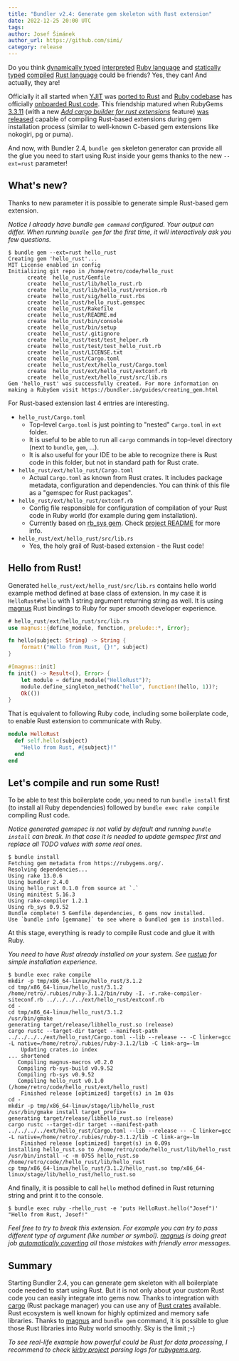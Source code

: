 ```yaml
---
title: "Bundler v2.4: Generate gem skeleton with Rust extension"
date: 2022-12-25 20:00 UTC
tags:
author: Josef Šimánek
author_url: https://github.com/simi/
category: release
---
```


Do you think [dynamically typed](https://en.wikipedia.org/wiki/Dynamic_programming_language) [interpreted](https://en.wikipedia.org/wiki/Interpreter_(computing)) [Ruby language](https://www.ruby-lang.org/) and [statically typed](https://en.wikipedia.org/wiki/Type_system#Static_type_checking) [compiled](https://en.wikipedia.org/wiki/Compiled_language) [Rust language](https://www.rust-lang.org/) could be friends? Yes, they can! And actually, they are!

Officially it all started when [YJIT](https://github.com/ruby/ruby/blob/d5635dfe36588b04d3dd6065ab4e422f51629b11/doc/yjit/yjit.md) was [ported to Rust](https://bugs.ruby-lang.org/issues/18481) and [Ruby codebase](https://github.com/ruby/ruby) has officially [onboarded Rust code](https://github.com/ruby/ruby/tree/master/yjit/src). This friendship matured when RubyGems [3.3.11](https://rubygems.org/gems/rubygems-update/versions/3.3.11) (with a new [*Add cargo builder for rust extensions*](https://github.com/rubygems/rubygems/pull/5175) feature) [was released](https://blog.rubygems.org/2022/04/07/3.3.11-released.html) capable of compiling Rust-based extensions during gem installation process (similar to well-known C-based gem extensions like nokogiri, pg or puma).

And now, with Bundler 2.4, `bundle gem` skeleton generator can provide all the glue you need to start using Rust inside your gems thanks to the new `--ext=rust` parameter!

## What's new?

Thanks to new parameter it is possible to generate simple Rust-based gem extension.

*Notice I already have bundle `gem command` configured. Your output can differ. When running `bundle gem` for the first time, it will interactively ask you few questions.*

~~~
$ bundle gem --ext=rust hello_rust
Creating gem 'hello_rust'...
MIT License enabled in config
Initializing git repo in /home/retro/code/hello_rust
      create  hello_rust/Gemfile
      create  hello_rust/lib/hello_rust.rb
      create  hello_rust/lib/hello_rust/version.rb
      create  hello_rust/sig/hello_rust.rbs
      create  hello_rust/hello_rust.gemspec
      create  hello_rust/Rakefile
      create  hello_rust/README.md
      create  hello_rust/bin/console
      create  hello_rust/bin/setup
      create  hello_rust/.gitignore
      create  hello_rust/test/test_helper.rb
      create  hello_rust/test/test_hello_rust.rb
      create  hello_rust/LICENSE.txt
      create  hello_rust/Cargo.toml
      create  hello_rust/ext/hello_rust/Cargo.toml
      create  hello_rust/ext/hello_rust/extconf.rb
      create  hello_rust/ext/hello_rust/src/lib.rs
Gem 'hello_rust' was successfully created. For more information on making a RubyGem visit https://bundler.io/guides/creating_gem.html
~~~

For Rust-based extension last 4 entries are interesting.

- `hello_rust/Cargo.toml`
    - Top-level `Cargo.toml` is just pointing to "nested" `Cargo.toml` in `ext` folder.
    - It is useful to be able to run all `cargo` commands in top-level directory (next to `bundle`, `gem`, ...).
    - It is also useful for your IDE to be able to recognize there is Rust code in this folder, but not in standard path for Rust crate.
- `hello_rust/ext/hello_rust/Cargo.toml`
    - Actual `Cargo.toml` as known from Rust crates. It includes package metadata, configuration and dependencies. You can think of this file as a "gemspec for Rust packages".
- `hello_rust/ext/hello_rust/extconf.rb`
    - Config file responsible for configuration of compilation of your Rust code in Ruby world (for example during gem installation).
    - Currently based on [rb_sys gem](https://github.com/oxidize-rb/rb-sys/tree/main/gem#the-rb_sys-gem). Check [project README](https://github.com/oxidize-rb/rb-sys/tree/main/gem#create_rust_makefile) for more info.
- `hello_rust/ext/hello_rust/src/lib.rs`
    - Yes, the holy grail of Rust-based extension - the Rust code!

## Hello from Rust!

Generated `hello_rust/ext/hello_rust/src/lib.rs` contains hello world example method defined at base class of extension. In my case it is `HelloRust#hello` with 1 string argument returning string as well. It is using [magnus](https://github.com/matsadler/magnus) Rust bindings to Ruby for super smooth developer experience.

~~~rust
# hello_rust/ext/hello_rust/src/lib.rs
use magnus::{define_module, function, prelude::*, Error};

fn hello(subject: String) -> String {
    format!("Hello from Rust, {}!", subject)
}

#[magnus::init]
fn init() -> Result<(), Error> {
    let module = define_module("HelloRust")?;
    module.define_singleton_method("hello", function!(hello, 1))?;
    Ok(())
}
~~~

That is equivalent to following Ruby code, including some boilerplate code, to enable Rust extension to communicate with Ruby.

~~~ruby
module HelloRust
  def self.hello(subject)
    "Hello from Rust, #{subject}!"
  end
end
~~~

## Let's compile and run some Rust!

To be able to test this boilerplate code, you need to run `bundle install` first (to install all Ruby dependencies) followed by `bundle exec rake compile` compiling Rust code.

*Notice generated gemspec is not valid by default and running `bundle install` can break. In that case it is needed to update gemspec first and replace all TODO values with some real ones.*

~~~
$ bundle install
Fetching gem metadata from https://rubygems.org/.
Resolving dependencies...
Using rake 13.0.6
Using bundler 2.4.0
Using hello_rust 0.1.0 from source at `.`
Using minitest 5.16.3
Using rake-compiler 1.2.1
Using rb_sys 0.9.52
Bundle complete! 5 Gemfile dependencies, 6 gems now installed.
Use `bundle info [gemname]` to see where a bundled gem is installed.
~~~

At this stage, everything is ready to compile Rust code and glue it with Ruby.

*You need to have Rust already installed on your system. See [rustup](https://rustup.rs/) for simple installation experience.*

~~~
$ bundle exec rake compile
mkdir -p tmp/x86_64-linux/hello_rust/3.1.2                                                                                                                                             
cd tmp/x86_64-linux/hello_rust/3.1.2                                                                                                                                                   
/home/retro/.rubies/ruby-3.1.2/bin/ruby -I. -r.rake-compiler-siteconf.rb ../../../../ext/hello_rust/extconf.rb             
cd -                                           
cd tmp/x86_64-linux/hello_rust/3.1.2
/usr/bin/gmake
generating target/release/libhello_rust.so (release)
cargo rustc --target-dir target --manifest-path ../../../../ext/hello_rust/Cargo.toml --lib --release -- -C linker=gcc -L native=/home/retro/.rubies/ruby-3.1.2/lib -C link-arg=-lm
    Updating crates.io index
... shortened
   Compiling magnus-macros v0.2.0
   Compiling rb-sys-build v0.9.52
   Compiling rb-sys v0.9.52
   Compiling hello_rust v0.1.0 (/home/retro/code/hello_rust/ext/hello_rust)
    Finished release [optimized] target(s) in 1m 03s
cd -
mkdir -p tmp/x86_64-linux/stage/lib/hello_rust
/usr/bin/gmake install target_prefix=
generating target/release/libhello_rust.so (release)
cargo rustc --target-dir target --manifest-path ../../../../ext/hello_rust/Cargo.toml --lib --release -- -C linker=gcc -L native=/home/retro/.rubies/ruby-3.1.2/lib -C link-arg=-lm
    Finished release [optimized] target(s) in 0.09s
installing hello_rust.so to /home/retro/code/hello_rust/lib/hello_rust
/usr/bin/install -c -m 0755 hello_rust.so /home/retro/code//hello_rust/lib/hello_rust
cp tmp/x86_64-linux/hello_rust/3.1.2/hello_rust.so tmp/x86_64-linux/stage/lib/hello_rust/hello_rust.so
~~~

And finally, it is possible to call `hello` method defined in Rust returning string and print it to the console.

~~~
$ bundle exec ruby -rhello_rust -e 'puts HelloRust.hello("Josef")'
"Hello from Rust, Josef!"
~~~

*Feel free to try to break this extension. For example you can try to pass different type of argument (like number or symbol). [magnus](https://github.com/matsadler/magnus) is doing great job [automatically coverting](https://github.com/matsadler/magnus#defining-methods) all those mistakes with friendly error messages.*

## Summary

Starting Bundler 2.4, you can generate gem skeleton with all boilerplate code needed to start using Rust. But it is not only about your custom Rust code you can easily integrate into gems now. Thanks to integration with [cargo](https://doc.rust-lang.org/cargo/) (Rust package manager) you can use any of [Rust crates](https://crates.io/) available. Rust ecosystem is well known for highly optimized and memory safe libraries. Thanks to [magnus](https://github.com/matsadler/magnus) and `bundle gem` command, it is possible to glue those Rust libraries into Ruby world smoothly. Sky is the limit ;-)

*To see real-life example how powerful could be Rust for data processing, I recommend to check [kirby project](https://github.com/rubytogether/kirby) parsing logs for [rubygems.org](http://rubygems.org/).*
